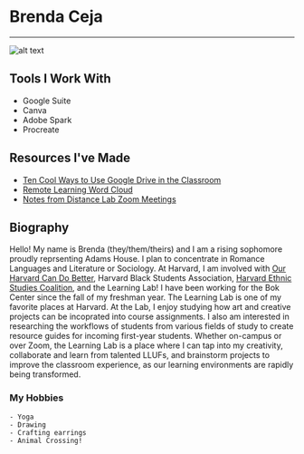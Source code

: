 # Brenda Ceja

***

![alt text](https://files.slack.com/files-pri/T0HTW3H0V-F012VHJCXFC/sydney_half_body.jpg?pub_secret=139a9a40d5 "me!")

## Tools I Work With

* Google Suite
* Canva
* Adobe Spark
* Procreate

## Resources I've Made

* [Ten Cool Ways to Use Google Drive in the Classroom](https://spark.adobe.com/page/xcCPTy4qyqQze/ "Spark Page")
* [Remote Learning Word Cloud](https://files.slack.com/files-pri/T0HTW3H0V-F0117RNB1CP/remote_learning_word_cloud.jpeg?pub_secret=b829258863 "Word Cloud")
* [Notes from Distance Lab Zoom Meetings](https://docs.google.com/document/d/1vHdjbHr8QS7ZLwsDU03RSabtIGbGO80-qbcl-kfcGB4/edit "Distance Lab Notes")

## Biography

Hello! My name is Brenda (they/them/theirs) and I am a rising sophomore proudly reprsenting Adams House. I plan to concentrate in Romance Languages and Literature or Sociology. At Harvard, I am involved with [Our Harvard Can Do Better](https://ohcdb.squarespace.com/ "Our Harvard Can Do Better"), Harvard Black Students Association, [Harvard Ethnic Studies Coalition](https://www.facebook.com/HarvardESC/ "Facebook page"), and the Learning Lab! I have been working for the Bok Center since the fall of my freshman year. The Learning Lab is one of my favorite places at Harvard. At the Lab, I enjoy studying how art and creative projects can be incoprated into course assignments. I also am interested in researching the workflows of students from various fields of study to create resource guides for incoming first-year students. Whether on-campus or over Zoom, the Learning Lab is a place where I can tap into my creativity, collaborate and learn from talented LLUFs, and brainstorm projects to improve the classroom experience, as our learning environments are rapidly being transformed.

### My Hobbies

```
- Yoga
- Drawing
- Crafting earrings
- Animal Crossing!
```
